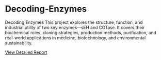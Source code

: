 # Decoding-Enzymes
Decoding Enzymes
This project explores the structure, function, and industrial utility of two key enzymes—sEH and CGTase. It covers their biochemical roles, cloning strategies, production methods, purification, and real-world applications in medicine, biotechnology, and environmental sustainability.

[View Detailed Report]()
